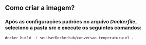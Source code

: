## Como criar a imagem?

### Após as configurações padrões no arquivo *Dockerfile*, seleciono a pasta src e execute os seguintes comandos:
```bash
docker build -t seuUserDockerhub/conversao-temperatura:v1 .

```

